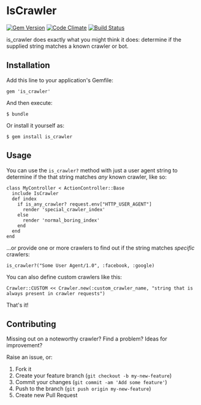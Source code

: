 # IsCrawler
[![Gem Version](https://badge.fury.io/rb/is_crawler.png)](http://badge.fury.io/rb/is_crawler) [![Code Climate](https://codeclimate.com/github/ccashwell/is_crawler.png)](https://codeclimate.com/github/ccashwell/is_crawler) [![Build Status](https://travis-ci.org/ccashwell/is_crawler.png?branch=master)](https://travis-ci.org/ccashwell/is_crawler)

is\_crawler does exactly what you might think it does: determine if the supplied string matches a known crawler or bot.

## Installation

Add this line to your application's Gemfile:

    gem 'is_crawler'

And then execute:

    $ bundle

Or install it yourself as:

    $ gem install is_crawler

## Usage

You can use the `is_crawler?` method with just a user agent string to determine if the that string matches *any* known crawler, like so:

    class MyController < ActionController::Base
      include IsCrawler
      def index
        if is_any_crawler? request.env["HTTP_USER_AGENT"]
          render 'special_crawler_index'
        else
          render 'normal_boring_index'
        end
      end
    end

...or provide one or more crawlers to find out if the string matches *specific* crawlers: 

    is_crawler?("Some User Agent/1.0", :facebook, :google)

You can also define custom crawlers like this:

    Crawler::CUSTOM << Crawler.new(:custom_crawler_name, "string that is always present in crawler requests")

That's it!

## Contributing

Missing out on a noteworthy crawler? Find a problem? Ideas for improvement?

Raise an issue, or:

1. Fork it
2. Create your feature branch (`git checkout -b my-new-feature`)
3. Commit your changes (`git commit -am 'Add some feature'`)
4. Push to the branch (`git push origin my-new-feature`)
5. Create new Pull Request
